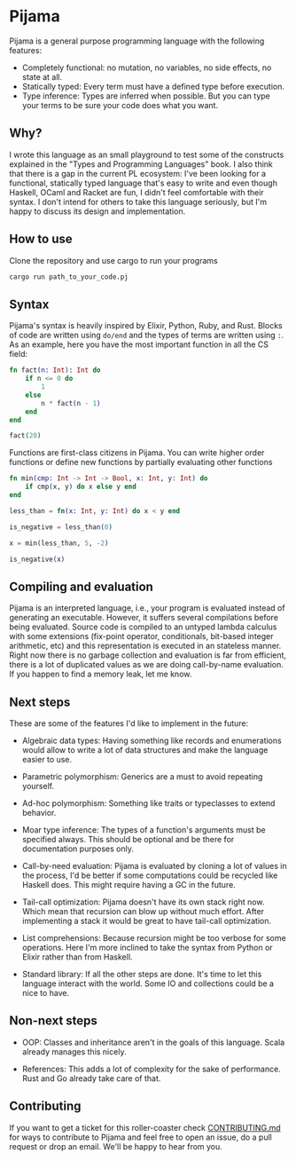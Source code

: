 # Pijama

Pijama is a general purpose programming language with the following features:

- Completely functional: no mutation, no variables, no side effects, no state
  at all.
- Statically typed: Every term must have a defined type before execution.
- Type inference: Types are inferred when possible. But you can type your terms
  to be sure your code does what you want.

## Why?

I wrote this language as an small playground to test some of the constructs
explained in the "Types and Programming Languages" book. I also think that
there is a gap in the current PL ecosystem: I've been looking for a functional,
statically typed language that's easy to write and even though Haskell, OCaml
and Racket are fun, I didn't feel comfortable with their syntax. I don't intend
for others to take this language seriously, but I'm happy to discuss its design
and implementation.

## How to use

Clone the repository and use cargo to run your programs

```bash
cargo run path_to_your_code.pj
```

## Syntax

Pijama's syntax is heavily inspired by Elixir, Python, Ruby, and Rust. Blocks
of code are written using `do/end` and the types of terms are written using
`:`. As an example, here you have the most important function in all the CS
field:

```elixir
fn fact(n: Int): Int do
    if n <= 0 do
        1
    else
        n * fact(n - 1)
    end
end

fact(20)
```

Functions are first-class citizens in Pijama. You can write higher order
functions or define new functions by partially evaluating other functions

```elixir
fn min(cmp: Int -> Int -> Bool, x: Int, y: Int) do
    if cmp(x, y) do x else y end
end

less_than = fn(x: Int, y: Int) do x < y end

is_negative = less_than(0)

x = min(less_than, 5, -2)

is_negative(x)
```

## Compiling and evaluation

Pijama is an interpreted language, i.e., your program is evaluated instead of
generating an executable. However, it suffers several compilations before being
evaluated. Source code is compiled to an untyped lambda calculus with some
extensions (fix-point operator, conditionals, bit-based integer arithmetic,
etc) and this representation is executed in an stateless manner.  Right now
there is no garbage collection and evaluation is far from efficient, there is a
lot of duplicated values as we are doing call-by-name evaluation. If you happen
to find a memory leak, let me know.

## Next steps

These are some of the features I'd like to implement in the future:

- Algebraic data types: Having something like records and enumerations would
  allow to write a lot of data structures and make the language easier to use.

- Parametric polymorphism: Generics are a must to avoid repeating yourself.

- Ad-hoc polymorphism:  Something like traits or typeclasses to extend
  behavior.

- Moar type inference: The types of a function's arguments must be specified
  always. This should be optional and be there for documentation purposes only.

- Call-by-need evaluation: Pijama is evaluated by cloning a lot of values in
  the process, I'd be better if some computations could be recycled like
  Haskell does. This might require having a GC in the future.

- Tail-call optimization: Pijama doesn't have its own stack right now. Which
  mean that recursion can blow up without much effort. After implementing a
  stack it would be great to have tail-call optimization.

- List comprehensions: Because recursion might be too verbose for some
  operations. Here I'm more inclined to take the syntax from Python or Elixir
  rather than from Haskell.

- Standard library: If all the other steps are done. It's time to let this
  language interact with the world. Some IO and collections could be a nice to
  have.

## Non-next steps

- OOP: Classes and inheritance aren't in the goals of this language. Scala
  already manages this nicely.

- References: This adds a lot of complexity for the sake of performance. Rust
  and Go already take care of that.

## Contributing

If you want to get a ticket for this roller-coaster check
[CONTRIBUTING.md](https://github.com/christianpoveda/pijama/blob/master/CONTRIBUTING.md)
for ways to contribute to Pijama and feel free to open an issue, do a pull
request or drop an email. We'll be happy to hear from you.
